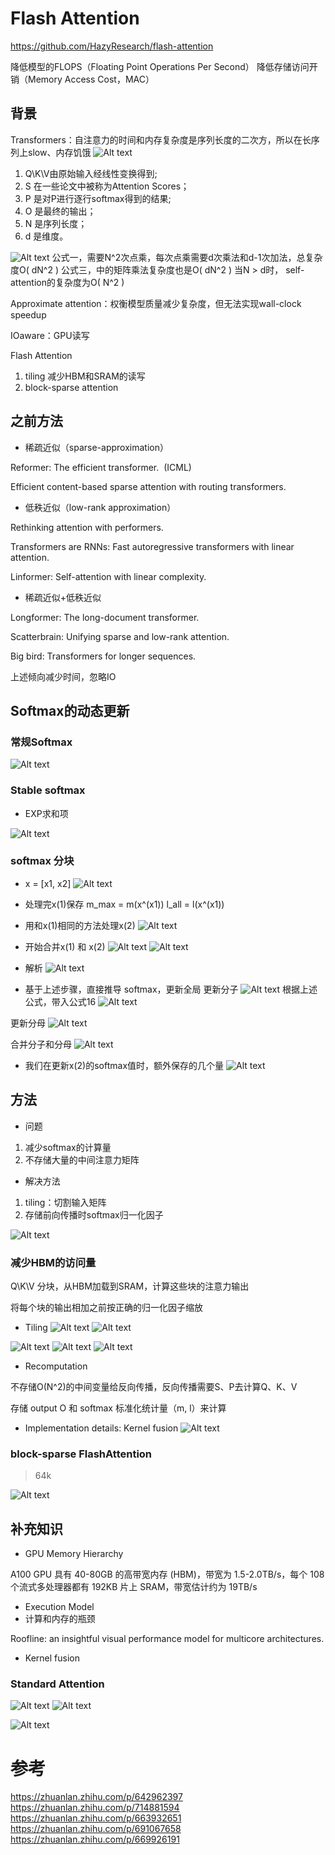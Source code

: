 # Flash Attention

https://github.com/HazyResearch/flash-attention

降低模型的FLOPS（Floating Point Operations Per Second）
降低存储访问开销（Memory Access Cost，MAC）

## 背景

Transformers：自注意力的时间和内存复杂度是序列长度的二次方，所以在长序列上slow、内存饥饿
![Alt text](img/attention/flash-attention/pic-7.png)

1. Q\K\V由原始输入经线性变换得到;
2. S 在一些论文中被称为Attention Scores；
3. P 是对P进行逐行softmax得到的结果;
4. O 是最终的输出；
5. N 是序列长度；
6. d 是维度。

![Alt text](img/attention/flash-attention/pic-8.png)
公式一，需要N^2次点乘，每次点乘需要d次乘法和d-1次加法，总复杂度O( dN\^2 )
公式三，中的矩阵乘法复杂度也是O( dN\^2 )
当N > d时， self-attention的复杂度为O( N\^2 )



Approximate attention：权衡模型质量减少复杂度，但无法实现wall-clock speedup

IOaware：GPU读写

Flash Attention

1.  tiling 减少HBM和SRAM的读写
2.  block-sparse attention

## 之前方法

*   稀疏近似（sparse-approximation）

Reformer: The efficient transformer.  (ICML)

Efficient content-based sparse attention with routing transformers.

*   低秩近似（low-rank approximation）

Rethinking attention with performers.

Transformers are RNNs: Fast autoregressive transformers with linear attention.

Linformer: Self-attention with linear complexity.

*   稀疏近似+低秩近似

Longformer: The long-document transformer.

Scatterbrain: Unifying sparse and low-rank attention.

Big bird: Transformers for longer sequences.

上述倾向减少时间，忽略IO

## Softmax的动态更新

### 常规Softmax
![Alt text](img/attention/flash-attention/pic-10.png)


### Stable softmax

* EXP求和项

![Alt text](img/attention/flash-attention/pic-11.png)


### softmax 分块

* x = [x1, x2]
![Alt text](img/attention/flash-attention/pic-12.png)

* 处理完x(1)保存
m_max = m(x^(x1))
l_all = l(x^(x1))

* 用和x(1)相同的方法处理x(2)
![Alt text](img/attention/flash-attention/pic-13.png)


* 开始合并x(1) 和 x(2)
![Alt text](img/attention/flash-attention/pic-14.png)
![Alt text](img/attention/flash-attention/pic-15.png)

* 解析
![Alt text](img/attention/flash-attention/pic-16.png)

* 基于上述步骤，直接推导 softmax，更新全局
更新分子
![Alt text](img/attention/flash-attention/pic-17.png)
根据上述公式，带入公式16
![Alt text](img/attention/flash-attention/pic-18.png)

更新分母
![Alt text](img/attention/flash-attention/pic-19.png)

合并分子和分母
![Alt text](img/attention/flash-attention/pic-20.png)


* 我们在更新x(2)的softmax值时，额外保存的几个量
![Alt text](img/attention/flash-attention/pic-21.png)



## 方法

*   问题

1.  减少softmax的计算量
2.  不存储大量的中间注意力矩阵

*   解决方法

1.  tiling：切割输入矩阵
2.  存储前向传播时softmax归一化因子

![Alt text](img/attention/flash-attention/pic-25.png)

### 减少HBM的访问量

Q\K\V 分块，从HBM加载到SRAM，计算这些块的注意力输出

将每个块的输出相加之前按正确的归一化因子缩放

*   Tiling
![Alt text](img/attention/flash-attention/pic-1.png)
![Alt text](img/attention/flash-attention/pic-2.png)


![Alt text](img/attention/flash-attention/pic-22.png)
![Alt text](img/attention/flash-attention/pic-23.png)
![Alt text](img/attention/flash-attention/pic-24.png)

*   Recomputation

不存储O(N^2)的中间变量给反向传播，反向传播需要S、P去计算Q、K、V

存储 output O 和 softmax 标准化统计量（m, l）来计算

*   Implementation details: Kernel fusion
![Alt text](img/attention/flash-attention/pic-3.png)




### block-sparse FlashAttention

> 64k


![Alt text](img/attention/flash-attention/pic-6.png)


## 补充知识

*   GPU Memory Hierarchy

A100 GPU 具有 40-80GB 的高带宽内存 (HBM)，带宽为 1.5-2.0TB/s，每个 108 个流式多处理器都有 192KB 片上 SRAM，带宽估计约为 19TB/s

*   Execution Model
*   计算和内存的瓶颈

Roofline: an insightful visual performance model for multicore architectures.

*   Kernel fusion

### Standard Attention
![Alt text](img/attention/flash-attention/pic-4.png) 
![Alt text](img/attention/flash-attention/pic-5.png)

![Alt text](img/attention/flash-attention/pic-9.png)

# 参考
https://zhuanlan.zhihu.com/p/642962397
https://zhuanlan.zhihu.com/p/714881594
https://zhuanlan.zhihu.com/p/663932651
https://zhuanlan.zhihu.com/p/691067658
https://zhuanlan.zhihu.com/p/669926191
